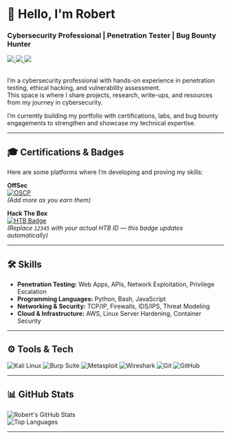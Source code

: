 <h1 align="left">👋 Hello, I'm Robert</h1>
<h3 align="left">Cybersecurity Professional | Penetration Tester | Bug Bounty Hunter</h3>

<div align="left"> 
  <a href="mailto:robert@example.com" target="_blank">
    <img src="https://img.shields.io/badge/Email-D14836?style=for-the-badge&logo=gmail&logoColor=white" />
  </a> 
  <a href="https://www.linkedin.com/in/robertjrodgers/" target="_blank">
    <img src="https://img.shields.io/badge/LinkedIn-0077B5?style=for-the-badge&logo=linkedin&logoColor=white" />
  </a>
  <a href="https://github.com/robertjrodgers" target="_blank">
    <img src="https://img.shields.io/badge/GitHub-181717?style=for-the-badge&logo=github&logoColor=white" />
  </a>
</div>

<br> 

<div align="left">

I’m a cybersecurity professional with hands-on experience in penetration testing, ethical hacking, and vulnerability assessment.  
This space is where I share projects, research, write-ups, and resources from my journey in cybersecurity.  

I’m currently building my portfolio with certifications, labs, and bug bounty engagements to strengthen and showcase my technical expertise.

</div>

---

<h2 align="left">🎓 Certifications & Badges</h2>

Here are some platforms where I’m developing and proving my skills:  

**OffSec**  
[![OSCP](https://img.shields.io/badge/OSCP-OffSec-red?style=for-the-badge&logo=offensive-security&logoColor=white)](https://www.offsec.com/)  
*(Add more as you earn them)*  

**Hack The Box**  
[![HTB Badge](https://www.hackthebox.com/badge/image/12345)](https://app.hackthebox.com/profile/12345)  
*(Replace `12345` with your actual HTB ID — this badge updates automatically)*  

---

<h2 align="left">🛠 Skills</h2>

- **Penetration Testing:** Web Apps, APIs, Network Exploitation, Privilege Escalation  
- **Programming Languages:** Python, Bash, JavaScript  
- **Networking & Security:** TCP/IP, Firewalls, IDS/IPS, Threat Modeling  
- **Cloud & Infrastructure:** AWS, Linux Server Hardening, Container Security  

---

<h2 align="left">⚙️ Tools & Tech</h2>

![Kali Linux](https://img.shields.io/badge/Kali_Linux-557C94?style=for-the-badge&logo=kalilinux&logoColor=white)
![Burp Suite](https://img.shields.io/badge/Burp_Suite-FC7303?style=for-the-badge&logo=burp&logoColor=white)
![Metasploit](https://img.shields.io/badge/Metasploit-3C3C3D?style=for-the-badge&logo=metasploit&logoColor=white)
![Wireshark](https://img.shields.io/badge/Wireshark-1679A7?style=for-the-badge&logo=wireshark&logoColor=white)
![Git](https://img.shields.io/badge/git-%23F05033.svg?style=for-the-badge&logo=git&logoColor=white)
![GitHub](https://img.shields.io/badge/github-%23121011.svg?style=for-the-badge&logo=github&logoColor=white)

---

<h2 align="left">📊 GitHub Stats</h2>

![Robert's GitHub Stats](https://github-readme-stats.vercel.app/api?username=robertjrodgers&show_icons=true&theme=radical)  
![Top Languages](https://github-readme-stats.vercel.app/api/top-langs/?username=robertjrodgers&show_icons=true&theme=radical)

---
